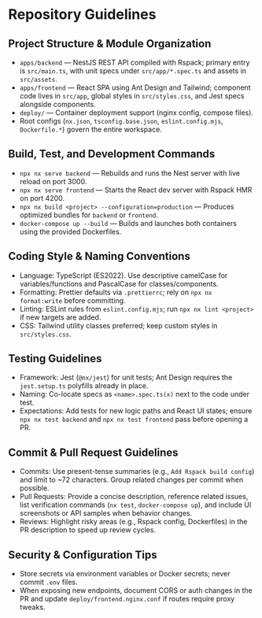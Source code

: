 # Repository Guidelines

## Project Structure & Module Organization

- `apps/backend` — NestJS REST API compiled with Rspack; primary entry is `src/main.ts`, with unit specs under `src/app/*.spec.ts` and assets in `src/assets`.
- `apps/frontend` — React SPA using Ant Design and Tailwind; component code lives in `src/app`, global styles in `src/styles.css`, and Jest specs alongside components.
- `deploy/` — Container deployment support (nginx config, compose files).
- Root configs (`nx.json`, `tsconfig.base.json`, `eslint.config.mjs`, `Dockerfile.*`) govern the entire workspace.

## Build, Test, and Development Commands

- `npx nx serve backend` — Rebuilds and runs the Nest server with live reload on port 3000.
- `npx nx serve frontend` — Starts the React dev server with Rspack HMR on port 4200.
- `npx nx build <project> --configuration=production` — Produces optimized bundles for `backend` or `frontend`.
- `docker-compose up --build` — Builds and launches both containers using the provided Dockerfiles.

## Coding Style & Naming Conventions

- Language: TypeScript (ES2022). Use descriptive camelCase for variables/functions and PascalCase for classes/components.
- Formatting: Prettier defaults via `.prettierrc`; rely on `npx nx format:write` before committing.
- Linting: ESLint rules from `eslint.config.mjs`; run `npx nx lint <project>` if new targets are added.
- CSS: Tailwind utility classes preferred; keep custom styles in `src/styles.css`.

## Testing Guidelines

- Framework: Jest (`@nx/jest`) for unit tests; Ant Design requires the `jest.setup.ts` polyfills already in place.
- Naming: Co-locate specs as `<name>.spec.ts(x)` next to the code under test.
- Expectations: Add tests for new logic paths and React UI states; ensure `npx nx test backend` and `npx nx test frontend` pass before opening a PR.

## Commit & Pull Request Guidelines

- Commits: Use present-tense summaries (e.g., `Add Rspack build config`) and limit to ~72 characters. Group related changes per commit when possible.
- Pull Requests: Provide a concise description, reference related issues, list verification commands (`nx test`, `docker-compose up`), and include UI screenshots or API samples when behavior changes.
- Reviews: Highlight risky areas (e.g., Rspack config, Dockerfiles) in the PR description to speed up review cycles.

## Security & Configuration Tips

- Store secrets via environment variables or Docker secrets; never commit `.env` files.
- When exposing new endpoints, document CORS or auth changes in the PR and update `deploy/frontend.nginx.conf` if routes require proxy tweaks.
